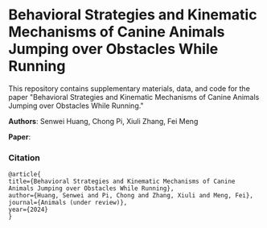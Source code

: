 # Behavioral Strategies and Kinematic Mechanisms of Canine Animals Jumping over Obstacles While Running #
This repository contains supplementary materials, data, and code for the paper "Behavioral Strategies and Kinematic Mechanisms of Canine Animals Jumping over Obstacles While Running."

**Authors**: Senwei Huang, Chong Pi, Xiuli Zhang, Fei Meng

**Paper**: 

### Citation
```
@article{
title={Behavioral Strategies and Kinematic Mechanisms of Canine Animals Jumping over Obstacles While Running},
author={Huang, Senwei and Pi, Chong and Zhang, Xiuli and Meng, Fei},
journal={Animals (under review)},
year={2024}
}
```
